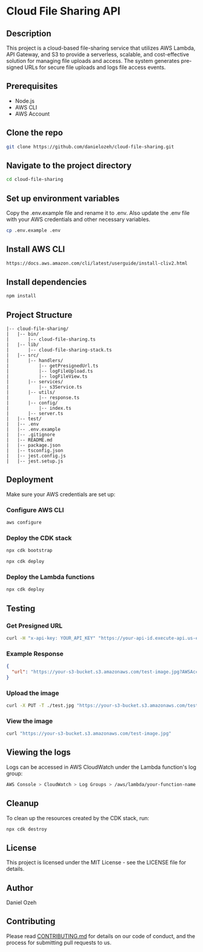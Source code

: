 # Cloud File Sharing API
## Description

This project is a cloud-based file-sharing service that utilizes AWS Lambda, API Gateway, and S3 to provide a serverless, scalable, and cost-effective solution for managing file uploads and access. The system generates pre-signed URLs for secure file uploads and logs file access events.

## Prerequisites

- Node.js
- AWS CLI
- AWS Account

## Clone the repo

```bash
git clone https://github.com/danielozeh/cloud-file-sharing.git
```

## Navigate to the project directory

```bash
cd cloud-file-sharing
```

## Set up environment variables

Copy the .env.example file and rename it to .env.
Also update the .env file with your AWS credentials and other necessary variables.
```bash
cp .env.example .env
```

## Install AWS CLI

```bash
https://docs.aws.amazon.com/cli/latest/userguide/install-cliv2.html
```

## Install dependencies

```bash
npm install
```

## Project Structure

```
|-- cloud-file-sharing/
|   |-- bin/
|       |-- cloud-file-sharing.ts
|   |-- lib/
|       |-- cloud-file-sharing-stack.ts
|   |-- src/
|       |-- handlers/
|           |-- getPresignedUrl.ts
|           |-- logFileUpload.ts
|           |-- logFileView.ts
|       |-- services/
|           |-- s3Service.ts
|       |-- utils/
|           |-- response.ts
|       |-- config/
|           |-- index.ts
|       |-- server.ts
|   |-- test/
|   |-- .env
|   |-- .env.example
|   |-- .gitignore
|   |-- README.md
|   |-- package.json
|   |-- tsconfig.json
|   |-- jest.config.js
|   |-- jest.setup.js
```

## Deployment
Make sure your AWS credentials are set up:

### Configure AWS CLI

```bash
aws configure
```

### Deploy the CDK stack

```bash
npx cdk bootstrap
```

```bash
npx cdk deploy
```


### Deploy the Lambda functions

```bash
npx cdk deploy
```

## Testing

### Get Presigned URL

```bash
curl -H "x-api-key: YOUR_API_KEY" "https://your-api-id.execute-api.us-east-1.amazonaws.com/dev/get-url?fileName=test-image.jpg"
```
### Example Response

```json
{
  "url": "https://your-s3-bucket.s3.amazonaws.com/test-image.jpg?AWSAccessKeyId=..."
}
```

### Upload the image

```bash
curl -X PUT -T ./test.jpg "https://your-s3-bucket.s3.amazonaws.com/test-image.jpg?AWSAccessKeyId=..."
```

### View the image

```bash
curl "https://your-s3-bucket.s3.amazonaws.com/test-image.jpg"
```

## Viewing the logs
Logs can be accessed in AWS CloudWatch under the Lambda function's log group:

```bash
AWS Console > CloudWatch > Log Groups > /aws/lambda/your-function-name
```

## Cleanup

To clean up the resources created by the CDK stack, run:

```bash
npx cdk destroy
```


## License

This project is licensed under the MIT License - see the LICENSE file for details.


## Author

Daniel Ozeh

## Contributing

Please read [CONTRIBUTING.md](CONTRIBUTING.md) for details on our code of conduct, and the process for submitting pull requests to us.

